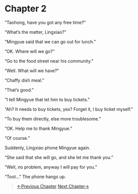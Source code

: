 # Chapter 2

“Taohong, have you got any free time?”

“What’s the matter, Lingxiao?”

“Mingyue said that we can go out for lunch.”

“OK. Where will we go?”

“Go to the food street near his community.”

“Well. What will we have?”

“Chaffy dish meal.”

“That’s good.”

“I tell Mingyue that let him to buy tickets.”

“Ah? It needs to buy tickets, yes? Forget it, I buy ticket myself.”

“To buy them directly, else more troublesome.”

“OK. Help me to thank Mingyue.”

“Of course.”

Suddenly, Lingxiao phone Mingyue again.

“She said that she will go, and she let me thank you.”

“Well, no problem, anyway I will pay for you.”

“Toot…” The phone hangs up.

> [←Previous Chapter](/ex1/chapter1.md)  [Next Chapter→](/ex1/chapter3.md)
